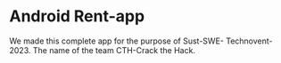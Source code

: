 
# Android Rent-app

We made this complete app for the purpose of Sust-SWE- Technovent-2023. The name of the team CTH-Crack the Hack.

